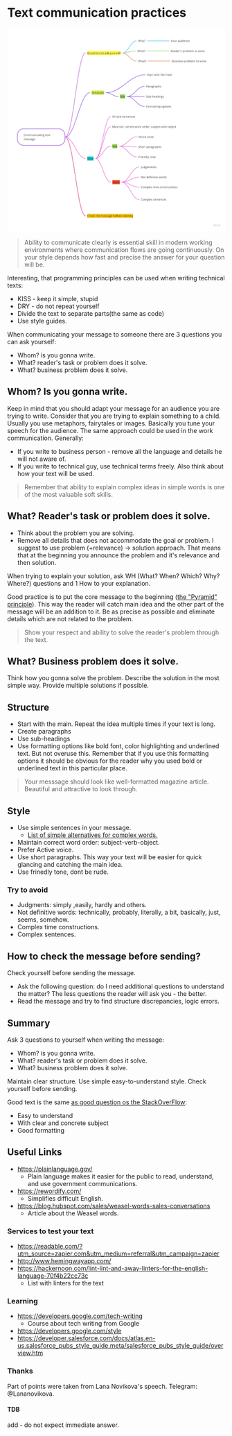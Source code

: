 # Text communication practices
![communicating-text-message](./images/communicating-text-messages.jpg)

> Ability to communicate clearly is essential skill in modern working environments where communication flows are going continuously.
> On your style depends how fast and precise the answer for your question will be.

Interesting, that programming principles can be used when writing technical texts:
* KISS - keep it simple, stupid
* DRY - do not repeat yourself
* Divide the text to separate parts(the same as code)
* Use style guides.

When communicating your message to someone there are 3 questions you can ask yourself:
* Whom? is you gonna write.
* What? reader's task or problem does it solve.
* What? business problem does it solve.

## Whom? Is you gonna write. 
Keep in mind that you should adapt your message for an audience you are trying to write.
Consider that you are trying to explain something to a child. Usually you use metaphors, fairytales or images.
Basically you tune your speech for the audience. The same approach could be used in the work communication.
Generally:
 * If you write to business person - remove all the language and details he will not aware of.
 * If you write to technical guy, use technical terms freely.
Also think about how your text will be used.

> Remember that ability to explain complex ideas in simple words is one of the most valuable soft skills.

## What? Reader's task or problem does it solve.
* Think about the problem you are solving.
* Remove all details that does not accommodate the goal or problem. 
I suggest to use problem (+relevance) -> solution approach. That means that at the beginning you announce the problem and it's relevance and then solution.    

When trying to explain your solution, ask WH (What? When? Which? Why? Where?) questions and 1 How to your explanation.  

Good practice is to put the core message to the beginning ([the "Pyramid" principle](https://www.linkedin.com/pulse/pyramid-principle-explained-heba-abusedou)). This way the reader will catch main idea and the other part of the message will be an addition to it.
Be as precise as possible and eliminate details which are not related to the problem.

> Show your respect and ability to solve the reader's problem through the text.

## What? Business problem does it solve.
Think how you gonna solve the problem. Describe the solution in the most simple way. Provide multiple solutions if possible.

## Structure
* Start with the main. Repeat the idea multiple times if your text is long.
* Create paragraphs
* Use sub-headings
* Use formatting options like bold font, color highlighting and underlined text. But not overuse this. Remember that if you use this formatting options it should be obvious for the reader why you used bold or underlined text in this particular place.

> Your messsage should look like well-formatted magazine article. Beautiful and attractive to look through. 

## Style
* Use simple sentences in your message.
   * [List of simple alternatives for complex words.](https://plainlanguage.gov/guidelines/words/use-simple-words-phrases/)
* Maintain correct word order: subject-verb-object.
* Prefer Active voice.
* Use short paragraphs. This way your text will be easier for quick glancing and catching the main idea.
* Use frinedly tone, dont be rude.


### Try to avoid
* Judgments: simply ,easily, hardly and others.
* Not definitive words: technically, probably, literally, a bit, basically, just, seems, somehow.
* Complex time constructions.
* Complex sentences.

## How to check the message before sending?
Check yourself before sending the message.
* Ask the following question: do I need additional questions to understand the matter? The less questions the reader will ask you - the better.
* Read the message and try to find structure discrepancies, logic errors.

## Summary
Ask 3 questions to yourself when writing the message:
* Whom? is you gonna write.
* What? reader's task or problem does it solve.
* What? business problem does it solve.

Maintain clear structure. Use simple easy-to-understand style.
Check yourself before sending.

Good text is the same [as good question os the StackOverFlow](https://stackoverflow.com/help/how-to-ask):
* Easy to understand
* With clear and concrete subject 
* Good formatting


## Useful Links
* https://plainlanguage.gov/ 
   * Plain language makes it easier for the public to read, understand, and use government communications.
* https://rewordify.com/ 
   * Simplifies difficult English.
* https://blog.hubspot.com/sales/weasel-words-sales-conversations 
   * Article about the Weasel words.

### Services to test your text
* https://readable.com/?utm_source=zapier.com&utm_medium=referral&utm_campaign=zapier 
* http://www.hemingwayapp.com/ 
* https://hackernoon.com/lint-lint-and-away-linters-for-the-english-language-70f4b22cc73c 
   * List with linters for the text

### Learning 
* https://developers.google.com/tech-writing 
   * Course about tech writing from Google
* https://developers.google.com/style 
* https://developer.salesforce.com/docs/atlas.en-us.salesforce_pubs_style_guide.meta/salesforce_pubs_style_guide/overview.htm 

### Thanks
Part of points were taken from Lana Novikova's speech. 
Telegram: @Lananovikova.

#### TDB
add - do not expect immediate answer.











